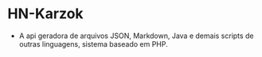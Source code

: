# HN-Karzok

- A api geradora de arquivos JSON, Markdown, Java e demais scripts de outras linguagens, sistema baseado em PHP.
